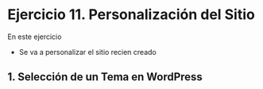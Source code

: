# Ejercicio 11. Personalización del Sitio

En este ejercicio 
- Se va a personalizar el sitio recien creado

## 1. Selección de un Tema en WordPress


<!--stackedit_data:
eyJoaXN0b3J5IjpbLTEwMTMyMzc1NTIsLTIwODg3NDY2MTJdfQ
==
-->